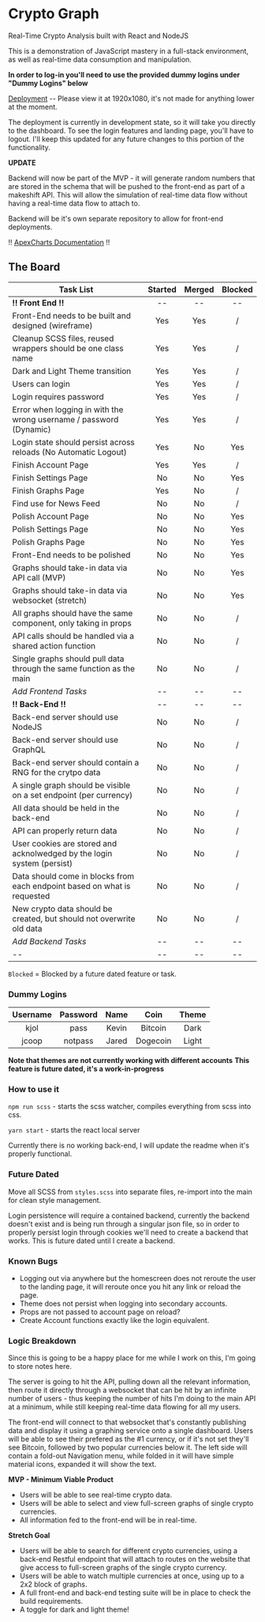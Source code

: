 # Crypto Graph

Real-Time Crypto Analysis built with React and NodeJS

This is a demonstration of JavaScript mastery in a full-stack environment, as well as real-time data consumption and manipulation.

**In order to log-in you'll need to use the provided dummy logins under "Dummy Logins" below**

[Deployment](https://happy-archimedes-9b9973.netlify.com) -- Please view it at 1920x1080, it's not made for anything lower at the moment.

The deployment is currently in development state, so it will take you directly to the dashboard. To see the login features and landing page, you'll have to logout. I'll keep this updated for any future changes to this portion of the functionality.

**UPDATE**

Backend will now be part of the MVP - it will generate random numbers that are stored in the schema that will be pushed to the front-end as part of a makeshift API. This will allow the simulation of real-time data flow without having a real-time data flow to attach to.

Backend will be it's own separate repository to allow for front-end deployments.

!! [ApexCharts Documentation](https://apexcharts.com/docs/installation/) !!

## The Board

| Task List                                                                | Started | Merged | Blocked |
| ------------------------------------------------------------------------ | :-----: | :----: | :-----: |
| **!! Front End !!**                                                      |   --    |   --   |   --    |
| Front-End needs to be built and designed (wireframe)                     |   Yes   |  Yes   |    /    |
| Cleanup SCSS files, reused wrappers should be one class name             |   Yes   |  Yes   |    /    |
| Dark and Light Theme transition                                          |   Yes   |  Yes   |    /    |
| Users can login                                                          |   Yes   |  Yes   |    /    |
| Login requires password                                                  |   Yes   |  Yes   |    /    |
| Error when logging in with the wrong username / password (Dynamic)       |   Yes   |  Yes   |    /    |
| Login state should persist across reloads (No Automatic Logout)          |   Yes   |   No   |   Yes   |
| Finish Account Page                                                      |   Yes   |  Yes   |    /    |
| Finish Settings Page                                                     |   No    |   No   |   Yes   |
| Finish Graphs Page                                                       |   Yes   |   No   |    /    |
| Find use for News Feed                                                   |   No    |   No   |    /    |
| Polish Account Page                                                      |   No    |   No   |   Yes   |
| Polish Settings Page                                                     |   No    |   No   |   Yes   |
| Polish Graphs Page                                                       |   No    |   No   |   Yes   |
| Front-End needs to be polished                                           |   No    |   No   |   Yes   |
| Graphs should take-in data via API call (MVP)                            |   No    |   No   |   Yes   |
| Graphs should take-in data via websocket (stretch)                       |   No    |   No   |   Yes   |
| All graphs should have the same component, only taking in props          |   No    |   No   |    /    |
| API calls should be handled via a shared action function                 |   No    |   No   |    /    |
| Single graphs should pull data through the same function as the main     |   No    |   No   |    /    |
| _Add Frontend Tasks_                                                     |   --    |   --   |   --    |
| **!! Back-End !!**                                                       |   --    |   --   |   --    |
| Back-end server should use NodeJS                                        |   No    |   No   |    /    |
| Back-end server should use GraphQL                                       |   No    |   No   |    /    |
| Back-end server should contain a RNG for the crytpo data                 |   No    |   No   |    /    |
| A single graph should be visible on a set endpoint (per currency)        |   No    |   No   |    /    |
| All data should be held in the back-end                                  |   No    |   No   |    /    |
| API can properly return data                                             |   No    |   No   |    /    |
| User cookies are stored and acknolwedged by the login system (persist)   |   No    |   No   |    /    |
| Data should come in blocks from each endpoint based on what is requested |   No    |   No   |    /    |
| New crypto data should be created, but should not overwrite old data     |   No    |   No   |    /    |
| _Add Backend Tasks_                                                      |   --    |   --   |   --    |
| --                                                                       |   --    |   --   |   --    |

`Blocked` = Blocked by a future dated feature or task.

### Dummy Logins

| Username | Password | Name  |   Coin   | Theme |
| :------: | :------: | :---: | :------: | :---: |
|   kjol   |   pass   | Kevin | Bitcoin  | Dark  |
|  jcoop   | notpass  | Jared | Dogecoin | Light |

**Note that themes are not currently working with different accounts**
**This feature is future dated, it's a work-in-progress**

### How to use it

`npm run scss` - starts the scss watcher, compiles everything from scss into css.

`yarn start` - starts the react local server

Currently there is no working back-end, I will update the readme when it's properly functional.

### Future Dated

Move all SCSS from `styles.scss` into separate files, re-import into the main for clean style management.

Login persistence will require a contained backend, currently the backend doesn't exist and is being run through a singular json file, so in order to properly persist login through cookies we'll need to create a backend that works. This is future dated until I create a backend.

### Known Bugs

- Logging out via anywhere but the homescreen does not reroute the user to the landing page, it will reroute once you hit any link or reload the page.
- Theme does not persist when logging into secondary accounts.
- Props are not passed to account page on reload?
- Create Account functions exactly like the login equivalent.

### Logic Breakdown

Since this is going to be a happy place for me while I work on this, I'm going to store notes here.

The server is going to hit the API, pulling down all the relevant information, then route it directly through a websocket that can be hit by an infinite number of users - thus keeping the number of hits I'm doing to the main API at a minimum, while still keeping real-time data flowing for all my users.

The front-end will connect to that websocket that's constantly publishing data and display it using a graphing service onto a single dashboard. Users will be able to see their prefered as the #1 currency, or if it's not set they'll see Bitcoin, followed by two popular currencies below it. The left side will contain a fold-out Navigation menu, while folded in it will have simple material icons, expanded it will show the text.

**MVP - Minimum Viable Product**

- Users will be able to see real-time crypto data.
- Users will be able to select and view full-screen graphs of single crypto currencies.
- All information fed to the front-end will be in real-time.

**Stretch Goal**

- Users will be able to search for different crypto currencies, using a back-end Restful endpoint that will attach to routes on the website that give access to full-screen graphs of the single crypto currency.
- Users will be able to watch multiple currencies at once, using up to a 2x2 block of graphs.
- A full front-end and back-end testing suite will be in place to check the build requirements.
- A toggle for dark and light theme!

